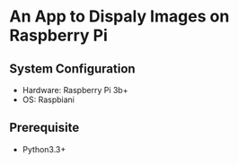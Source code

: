 # An App to Dispaly Images on Raspberry Pi
## System Configuration
* Hardware: Raspberry Pi 3b+
* OS: Raspbiani
## Prerequisite
* Python3.3+
